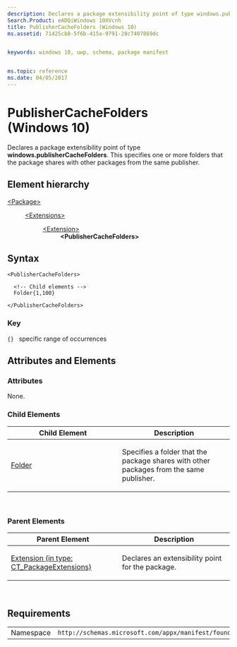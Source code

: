 ```yaml
---
description: Declares a package extensibility point of type windows.publisherCacheFolders.
Search.Product: eADQiWindows 10XVcnh
title: PublisherCacheFolders (Windows 10)
ms.assetid: 71425cb8-5f6b-415a-9791-28c7407869dc


keywords: windows 10, uwp, schema, package manifest


ms.topic: reference
ms.date: 04/05/2017
---
```


# PublisherCacheFolders (Windows 10)


Declares a package extensibility point of type **windows.publisherCacheFolders**. This specifies one or more folders that the package shares with other packages from the same publisher.

## Element hierarchy

<dl>
<dt><a href="element-package.md">&lt;Package&gt;</a></dt>
<dd>
<dl>
<dt><a href="element-extensions.md">&lt;Extensions&gt;</a></dt>
<dd>
<dl>
<dt><a href="element-extension.md">&lt;Extension&gt;</a></dt>
<dd><b>&lt;PublisherCacheFolders&gt;</b></dd>
</dl>
</dd>
</dl>
</dd>
</dl>

## Syntax

``` syntax
<PublisherCacheFolders>

  <!-- Child elements -->
  Folder{1,100}

</PublisherCacheFolders>
```

### Key

`{}`   specific range of occurrences
## Attributes and Elements


### Attributes

None.

### Child Elements

<table>
<colgroup>
<col width="50%" />
<col width="50%" />
</colgroup>
<thead>
<tr class="header">
<th>Child Element</th>
<th>Description</th>
</tr>
</thead>
<tbody>
<tr class="odd">
<td><a href="element-folder.md">Folder</a> </td>
<td><p>Specifies a folder that the package shares with other packages from the same publisher.</p></td>
</tr>
</tbody>
</table>

 

### Parent Elements

<table>
<colgroup>
<col width="50%" />
<col width="50%" />
</colgroup>
<thead>
<tr class="header">
<th>Parent Element</th>
<th>Description</th>
</tr>
</thead>
<tbody>
<tr class="odd">
<td><a href="element-extension.md">Extension (in type: CT_PackageExtensions)</a> </td>
<td><p>Declares an extensibility point for the package.</p></td>
</tr>
</tbody>
</table>

 

## Requirements

|   |   |
|--|--|
| Namespace | `http://schemas.microsoft.com/appx/manifest/foundation/windows10` |


 

 




